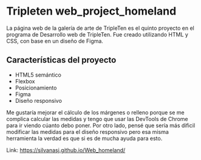 # Tripleten web_project_homeland

La página web de la galería de arte de TripleTen es el quinto proyecto en el programa de Desarrollo web de TripleTen. Fue creado utilizando HTML y CSS, con base en un diseño de Figma.

## Características del proyecto

- HTML5 semántico
- Flexbox
- Posicionamiento
- Figma
- Diseño responsivo

Me gustaría mejorar el cálculo de los márgenes o relleno porque se me complica calcular las medidas y tengo que usar las DevTools de Chrome para ir viendo cúanto debo poner. Por otro lado, pensé que sería más dificil modificar las medidas para el diseño responsivo pero esa misma herramienta la verdad es que si es de mucha ayuda para esto.

Link: https://silvanasj.github.io/Web_homeland/
